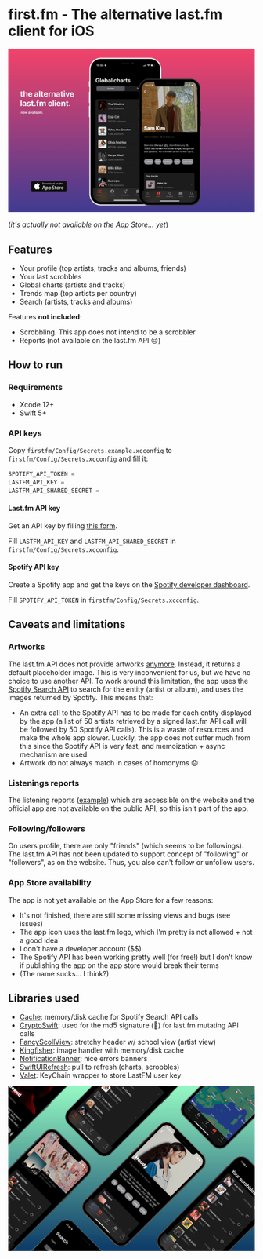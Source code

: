 # first.fm - The alternative last.fm client for iOS

![](./assets/banner.png)

(_it's actually not available on the App Store... yet_)

## Features

- Your profile (top artists, tracks and albums, friends)
- Your last scrobbles
- Global charts (artists and tracks)
- Trends map (top artists per country)
- Search (artists, tracks and albums)

Features **not included**:

- Scrobbling. This app does not intend to be a scrobbler
- Reports (not available on the last.fm API 😔)

## How to run

### Requirements

- Xcode 12+
- Swift 5+

### API keys

Copy `firstfm/Config/Secrets.example.xcconfig` to `firstfm/Config/Secrets.xcconfig` and fill it:

```swift
SPOTIFY_API_TOKEN =
LASTFM_API_KEY =
LASTFM_API_SHARED_SECRET =
```

#### Last.fm API key

Get an API key by filling [this form](https://www.last.fm/api/account/create).

Fill `LASTFM_API_KEY` and `LASTFM_API_SHARED_SECRET` in `firstfm/Config/Secrets.xcconfig`.

#### Spotify API key

Create a Spotify app and get the keys on the [Spotify developer dashboard](https://developer.spotify.com/dashboard/applications).

Fill `SPOTIFY_API_TOKEN` in `firstfm/Config/Secrets.xcconfig`.

## Caveats and limitations

### Artworks

The last.fm API does not provide artworks [anymore](https://stackoverflow.com/a/59529682/6945353). Instead, it returns a default placeholder image. This is very inconvenient for us, but we have no choice to use another API.
To work around this limitation, the app uses the [Spotify Search API](https://developer.spotify.com/console/get-search-item/) to search for the entity (artist or album), and uses the images returned by Spotify. This means that:

- An extra call to the Spotify API has to be made for each entity displayed by the app (a list of 50 artists retrieved by a signed last.fm API call will be followed by 50 Spotify API calls). This is a waste of resources and make the whole app slower. Luckily, the app does not suffer much from this since the Spotify API is very fast, and memoization + async mechanism are used.
- Artwork do not always match in cases of homonyms ☹️

### Listenings reports

The listening reports ([example](https://www.last.fm/user/stan__/listening-report/year)) which are accessible on the website and the official app are not available on the public API, so this isn't part of the app.

### Following/followers

On users profile, there are only "friends" (which seems to be followings). The last.fm API has not been updated to support concept of "following" or "followers", as on the website. Thus, you also can't follow or unfollow users.

### App Store availability

The app is not yet available on the App Store for a few reasons:

- It's not finished, there are still some missing views and bugs (see issues)
- The app icon uses the last.fm logo, which I'm pretty is not allowed + not a good idea
- I don't have a developer account ($$)
- The Spotify API has been working pretty well (for free!) but I don't know if publishing the app on the app store would break their terms
- (The name sucks... I think?)

## Libraries used

- [Cache](https://github.com/hyperoslo/Cache): memory/disk cache for Spotify Search API calls
- [CryptoSwift](https://github.com/krzyzanowskim/CryptoSwift): used for the md5 signature (🥲) for last.fm mutating API calls
- [FancyScollView](https://github.com/nerdsupremacist/FancyScrollView): stretchy header w/ school view (artist view)
- [Kingfisher](https://github.com/onevcat/Kingfisher): image handler with memory/disk cache
- [NotificationBanner](https://github.com/eenwak/NotificationBanner): nice errors banners
- [SwiftUIRefresh](https://github.com/timbersoftware/SwiftUIRefresh): pull to refresh (charts, scrobbles)
- [Valet](https://github.com/square/Valet.git): KeyChain wrapper to store LastFM user key

![](./assets/screenshots.png)
